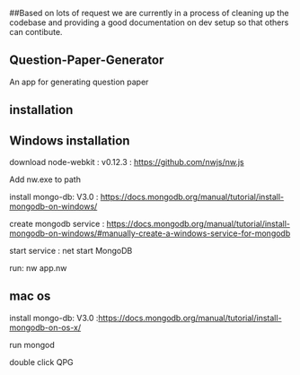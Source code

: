##Based on lots of request we are currently in a process of cleaning up the codebase and providing a good documentation on dev setup so that others can contibute.

## Question-Paper-Generator       

An app for generating question paper

## installation

## Windows installation
download node-webkit : v0.12.3 : https://github.com/nwjs/nw.js


Add nw.exe to path  

install mongo-db: V3.0 : https://docs.mongodb.org/manual/tutorial/install-mongodb-on-windows/

create mongodb service : https://docs.mongodb.org/manual/tutorial/install-mongodb-on-windows/#manually-create-a-windows-service-for-mongodb

start service : net start MongoDB


run: nw app.nw

## mac os 
install mongo-db: V3.0 :https://docs.mongodb.org/manual/tutorial/install-mongodb-on-os-x/

run mongod

double click QPG
